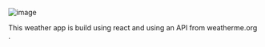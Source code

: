 ![image](https://github.com/IreshEranga/weather_web_app/assets/117840288/e1dc6f33-523c-408c-81b5-d547d7d7aaca)

This weather app is build using react and using an API from weatherme.org .


